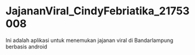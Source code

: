# JajananViral_CindyFebriatika_21753008
 Ini adalah aplikasi untuk menemukan jajanan viral di Bandarlampung berbasis android
